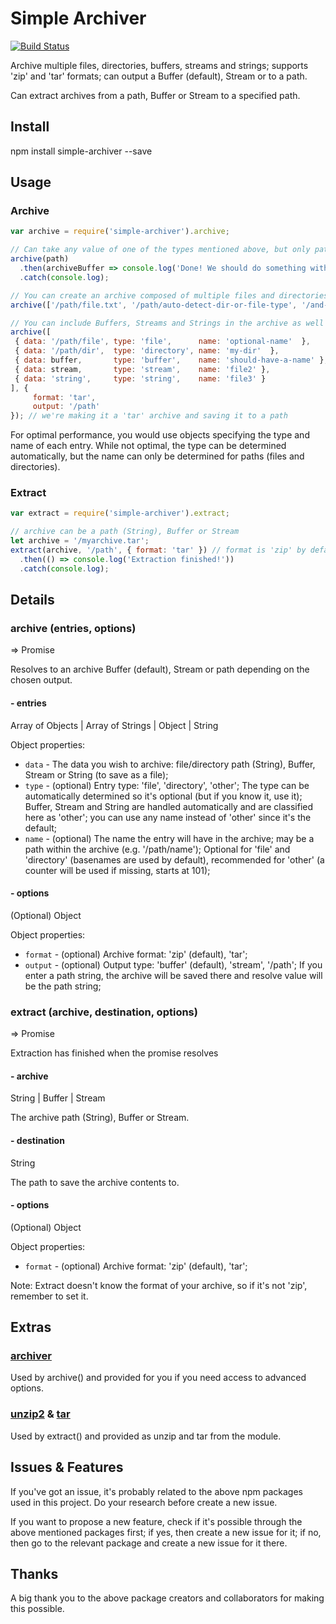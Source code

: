 
# Simple Archiver

[![Build Status](https://travis-ci.org/kesarion/simple-archiver.svg?branch=master)](https://travis-ci.org/kesarion/simple-archiver)

Archive multiple files, directories, buffers, streams and strings; supports 'zip' and 'tar' formats; can output a Buffer (default), Stream or to a path.

Can extract archives from a path, Buffer or Stream to a specified path.

## Install

npm install simple-archiver --save

## Usage

### Archive

```js
var archive = require('simple-archiver').archive;

// Can take any value of one of the types mentioned above, but only path strings will keep their names
archive(path)
  .then(archiveBuffer => console.log('Done! We should do something with the buffer.'))
  .catch(console.log);

// You can create an archive composed of multiple files and directories
archive(['/path/file.txt', '/path/auto-detect-dir-or-file-type', '/and-so-on']);

// You can include Buffers, Streams and Strings in the archive as well (giving them a name)
archive([
 { data: '/path/file', type: 'file',      name: 'optional-name'  },
 { data: '/path/dir',  type: 'directory', name: 'my-dir'  },
 { data: buffer,       type: 'buffer',    name: 'should-have-a-name' },
 { data: stream,       type: 'stream',    name: 'file2' },
 { data: 'string',     type: 'string',    name: 'file3' }
], {
     format: 'tar',
     output: '/path'
}); // we're making it a 'tar' archive and saving it to a path
```
For optimal performance, you would use objects specifying the type and name of each entry. While not optimal, the type can be determined automatically, but the name can only be determined for paths (files and directories).

### Extract

```js
var extract = require('simple-archiver').extract;

// archive can be a path (String), Buffer or Stream
let archive = '/myarchive.tar';
extract(archive, '/path', { format: 'tar' }) // format is 'zip' by default, so you have to specify it for 'tar'
  .then(() => console.log('Extraction finished!'))
  .catch(console.log);
```

## Details

### archive (entries, options)
=> Promise

Resolves to an archive Buffer (default), Stream or path depending on the chosen output.

#### - entries
Array of Objects | Array of Strings | Object | String

Object properties:
- `data` - The data you wish to archive: file/directory path (String), Buffer, Stream or String (to save as a file);
- `type` - (optional) Entry type: 'file', 'directory', 'other'; The type can be automatically determined so it's optional (but if you know it, use it); Buffer, Stream and String are handled automatically and are classified here as 'other'; you can use any name instead of 'other' since it's the default;
- `name` - (optional) The name the entry will have in the archive; may be a path within the archive (e.g. '/path/name'); Optional for 'file' and 'directory' (basenames are used by default), recommended for 'other' (a counter will be used if missing, starts at 101);

#### - options
(Optional) Object

Object properties:

- `format` - (optional) Archive format: 'zip' (default), 'tar';
- `output` - (optional) Output type: 'buffer' (default), 'stream', '/path'; If you enter a path string, the archive will be saved there and resolve value will be the path string;

### extract (archive, destination, options)
=> Promise

Extraction has finished when the promise resolves

#### - archive
String | Buffer | Stream

The archive path (String), Buffer or Stream.

#### - destination
String

The path to save the archive contents to.

#### - options
(Optional) Object

Object properties:

- `format` - (optional) Archive format: 'zip' (default), 'tar';

Note: Extract doesn't know the format of your archive, so if it's not 'zip', remember to set it.

## Extras

### [archiver](https://github.com/archiverjs/node-archiver)
Used by archive() and provided for you if you need access to advanced options.

### [unzip2](https://github.com/glebdmitriew/node-unzip-2) & [tar](https://github.com/npm/node-tar)
Used by extract() and provided as unzip and tar from the module.

## Issues & Features
If you've got an issue, it's probably related to the above npm packages used in this project. Do your research before create a new issue.

If you want to propose a new feature, check if it's possible through the above mentioned packages first; if yes, then create a new issue for it; if no, then go to the relevant package and create a new issue for it there.

## Thanks
A big thank you to the above package creators and collaborators for making this possible.
